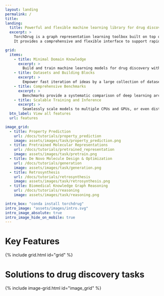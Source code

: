 ```yaml
---
layout: landing
permalink: /
title:
landing:
  title: Powerful and flexible machine learning library for drug discovery
  excerpt: > 
    TorchDrug is a graph representation learning toolbox built on top of PyTorch.
    It provides a comprehensive and flexible interface to support rapid protoyping of machine learning models for drug discovery.

grid:
  items:
    - title: Minimal Domain Knowledge
      excerpt: >
        Build and train machine learning models for drug discovery with minimal domain knowledge.
    - title: Datasets and Building Blocks
      excerpt: >
        Empower fast iteration of ideas by a large collection of datasets and building blocks.
    - title: Comprehensive Benchmarks
      excerpt: >
        Benchmarks provide a systematic comparison of deep learning architectures for drug discovery.
    - title: Scalable Training and Inference
      excerpt: >
        Seamlessly scale models to multiple CPUs and GPUs, or even distributed settings.
  btn_label: View all features
  url: features

image_grid:
  - title: Property Prediction
    url: /docs/tutorials/property_prediction
    image: assets/images/task/property_prediction.png
  - title: Pretrained Molecular Representations
    url: /docs/tutorials/pretrained_representation
    image: assets/images/task/pretrain.png
  - title: De Novo Molecule Design & Optimization
    url: /docs/tutorials/generation
    image: assets/images/task/generation.png
  - title: Retrosynthesis
    url: /docs/tutorials/retrosynthesis
    image: assets/images/task/retrosynthesis.png
  - title: Biomedical Knowledge Graph Reasoning
    url: /docs/tutorials/reasoning
    image: assets/images/task/reasoning.png

intro_box: "conda install torchdrug"
intro_image: "assets/images/intro.svg"
intro_image_absolute: true
intro_image_hide_on_mobile: true
---
```


# Key Features

{% include grid.html id="grid" %}

# Solutions to drug discovery tasks

{% include image-grid.html id="image_grid" %}